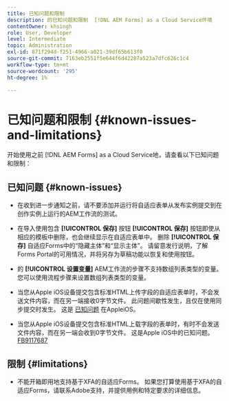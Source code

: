 ```yaml
---
title: 已知问题和限制
description: 的已知问题和限制  [!DNL AEM Forms] as a Cloud Service环境
contentOwner: khsingh
role: User, Developer
level: Intermediate
topic: Administration
exl-id: 871f294d-f251-4966-a021-39df65b613f0
source-git-commit: 7163eb2551f5e644f6d42287a523a7dfc626c1c4
workflow-type: tm+mt
source-wordcount: '295'
ht-degree: 1%

---
```


# 已知问题和限制 {#known-issues-and-limitations}

开始使用之前 [!DNL AEM Forms] as a Cloud Service地，请查看以下已知问题和限制：

## 已知问题 {#known-issues}

* 在收到进一步通知之前，请不要添加并运行将自适应表单从发布实例提交到在创作实例上运行的AEM工作流的测试。

* 在导入使用包含 **[!UICONTROL 保存]** 按钮 **[!UICONTROL 保存]** 按钮即使从相应的模板中删除，也会继续显示在自适应表单中。 删除 **[!UICONTROL 保存]** 自适应Forms中的“隐藏主体”和“显示主体”。 请留意发行说明，了解Forms Portal的可用情况，并将另存为草稿功能以恢复和使用按钮。

* 的 **[!UICONTROL 设置变量]** AEM工作流的步骤不支持数组列表类型的变量。 您可以使用流程步骤来设置数组列表类型的变量。

* 当您从Apple iOS设备提交包含标准HTML上传字段的自适应表单时，不会发送文件内容，而在另一端接收0字节文件。 此问题间歇性发生，且仅在使用同步提交时发生。 这是 [已知问题](https://feedbackassistant.apple.com/feedback/9117687) 在AppleiOS。

* 当您从Apple iOS设备提交包含标准HTML上载字段的表单时，有时不会发送文件内容，而在另一端会收到0字节文件。 这是Apple iOS中的已知问题。 [FB9117687](https://feedbackassistant.apple.com/feedback/9117687)


## 限制 {#limitations}

* 不能开箱即用地支持基于XFA的自适应Forms。 如果您打算使用基于XFA的自适应Forms，请联系Adobe支持，并提供用例和特定要求的详细信息。

